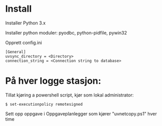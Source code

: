 # Install

Installer Python 3.x

Installer python moduler: pyodbc, python-pidfile, pywin32

Opprett config.ini

```
[General]
uvsync_directory = <Directory>
connection_string = <Connection string to database>
```

# På hver logge stasjon:

Tillat kjøring a powershell script, kjør som lokal administrator:

```$ set-executionpolicy remotesigned```

Sett opp oppgave i Oppgaveplanlegger som kjører "uvnetcopy.ps1" hver time